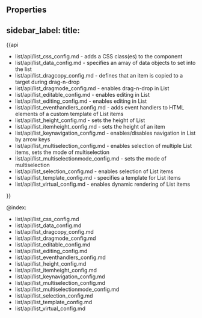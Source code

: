 Properties
---
sidebar_label: 
title: 
---          

{{api

- list/api/list_css_config.md - adds a CSS class(es) to the component
- list/api/list_data_config.md - specifies an array of data objects to set into the list
- list/api/list_dragcopy_config.md - defines that an item is copied to a target during drag-n-drop
- list/api/list_dragmode_config.md - enables drag-n-drop in List
- list/api/list_editable_config.md - enables editing in List
- list/api/list_editing_config.md - enables editing in List
- list/api/list_eventhandlers_config.md - adds event handlers to HTML elements of a custom template of List items
- list/api/list_height_config.md - sets the height of List
- list/api/list_itemheight_config.md - sets the height of an item
- list/api/list_keynavigation_config.md - enables/disables navigation in List by arrow keys
- list/api/list_multiselection_config.md - enables selection of multiple List items, sets the mode of multiselection
- list/api/list_multiselectionmode_config.md - sets the mode of multiselection
- list/api/list_selection_config.md - enables selection of List items
- list/api/list_template_config.md - specifies a template for List items
- list/api/list_virtual_config.md - enables dynamic rendering of List items

}}

@index:
- list/api/list_css_config.md
- list/api/list_data_config.md
- list/api/list_dragcopy_config.md
- list/api/list_dragmode_config.md
- list/api/list_editable_config.md
- list/api/list_editing_config.md
- list/api/list_eventhandlers_config.md
- list/api/list_height_config.md
- list/api/list_itemheight_config.md
- list/api/list_keynavigation_config.md
- list/api/list_multiselection_config.md
- list/api/list_multiselectionmode_config.md
- list/api/list_selection_config.md
- list/api/list_template_config.md
- list/api/list_virtual_config.md
